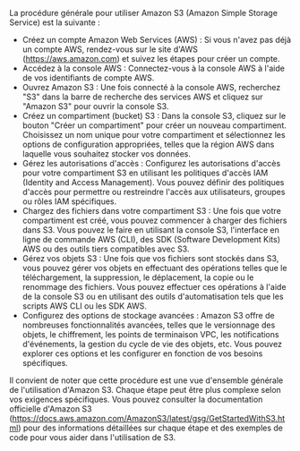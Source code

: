 La procédure générale pour utiliser Amazon S3 (Amazon Simple Storage Service) est la suivante :

- Créez un compte Amazon Web Services (AWS) : Si vous n'avez pas déjà un compte AWS, rendez-vous sur le site d'AWS (https://aws.amazon.com) et suivez les étapes pour créer un compte.
- Accédez à la console AWS : Connectez-vous à la console AWS à l'aide de vos identifiants de compte AWS.
- Ouvrez Amazon S3 : Une fois connecté à la console AWS, recherchez "S3" dans la barre de recherche des services AWS et cliquez sur "Amazon S3" pour ouvrir la console S3.
- Créez un compartiment (bucket) S3 : Dans la console S3, cliquez sur le bouton "Créer un compartiment" pour créer un nouveau compartiment.
  Choisissez un nom unique pour votre compartiment et sélectionnez les options de configuration appropriées, telles que la région AWS dans laquelle vous souhaitez stocker vos données.
- Gérez les autorisations d'accès : Configurez les autorisations d'accès pour votre compartiment S3 en utilisant les politiques d'accès IAM (Identity and Access Management).
  Vous pouvez définir des politiques d'accès pour permettre ou restreindre l'accès aux utilisateurs, groupes ou rôles IAM spécifiques.
- Chargez des fichiers dans votre compartiment S3 : Une fois que votre compartiment est créé, vous pouvez commencer à charger des fichiers dans S3. Vous pouvez le faire en utilisant la console S3,
  l'interface en ligne de commande AWS (CLI), des SDK (Software Development Kits) AWS ou des outils tiers compatibles avec S3.
- Gérez vos objets S3 : Une fois que vos fichiers sont stockés dans S3, vous pouvez gérer vos objets en effectuant des opérations telles que
  le téléchargement, la suppression, le déplacement, la copie ou le renommage des fichiers. Vous pouvez effectuer ces opérations à l'aide de la console S3 ou en utilisant des outils d'automatisation tels que les scripts AWS CLI ou les SDK AWS.
- Configurez des options de stockage avancées : Amazon S3 offre de nombreuses fonctionnalités avancées, telles que
  le versionnage des objets, le chiffrement, les points de terminaison VPC, les notifications d'événements, la gestion du cycle de vie des objets, etc.
  Vous pouvez explorer ces options et les configurer en fonction de vos besoins spécifiques.

Il convient de noter que cette procédure est une vue d'ensemble générale de l'utilisation d'Amazon S3. Chaque étape peut être plus complexe selon vos exigences spécifiques. 
Vous pouvez consulter la documentation officielle d'Amazon S3 (https://docs.aws.amazon.com/AmazonS3/latest/gsg/GetStartedWithS3.html) 
pour des informations détaillées sur chaque étape et des exemples de code pour vous aider dans l'utilisation de S3.

